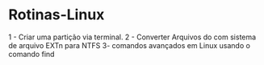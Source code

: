 # Rotinas-Linux
1 - Criar uma partição via terminal.
2 - Converter Arquivos do com sistema de arquivo EXTn para NTFS
3- comandos avançados em Linux usando o comando find
